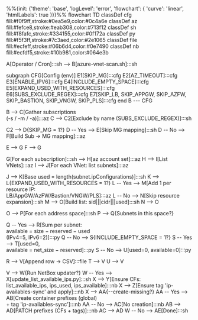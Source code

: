 %%{init: {'theme': 'base', 'logLevel': 'error', 'flowchart': { 'curve': 'linear', 'htmlLabels': true }}}%%
flowchart TD
  classDef cfg fill:#f0f9ff,stroke:#0ea5e9,color:#0c4a6e
  classDef az fill:#fefce8,stroke:#eab308,color:#713f12
  classDef sh fill:#f8fafc,stroke:#334155,color:#0f172a
  classDef py fill:#f5f3ff,stroke:#7c3aed,color:#2e1065
  classDef file fill:#ecfeff,stroke:#06b6d4,color:#0e7490
  classDef nb fill:#ecfdf5,stroke:#10b981,color:#064e3b

  A[Operator / Cron]:::sh --> B[azure-vnet-scan.sh]:::sh

  subgraph CFG[Config (env)]
    E1[SKIP_MG]:::cfg
    E2[AZ_TIMEOUT]:::cfg
    E3[ENABLE_IPV6]:::cfg
    E4[INCLUDE_EMPTY_SPACE]:::cfg
    E5[EXPAND_USED_WITH_RESOURCES]:::cfg
    E6[SUBS_EXCLUDE_REGEX]:::cfg
    E7[SKIP_LB, SKIP_APPGW, SKIP_AZFW, SKIP_BASTION, SKIP_VNGW, SKIP_PLS]:::cfg
  end
  B --- CFG

  B --> C[Gather subscriptions<br/>(-s / -m / -a)]:::az
  C --> C2[Exclude by name (SUBS_EXCLUDE_REGEX)]:::sh

  C2 --> D{SKIP_MG = 1?}
  D -- Yes --> E[Skip MG mapping]:::sh
  D -- No --> F[Build Sub → MG mapping]:::az

  E --> G
  F --> G

  G[For each subscription]:::sh --> H[az account set]:::az
  H --> I[List VNets]:::az
  I --> J[For each VNet: list subnets]:::az

  J --> K[Base used = length(subnet.ipConfigurations)]:::sh
  K --> L{EXPAND_USED_WITH_RESOURCES = 1?}
  L -- Yes --> M[Add 1 per resource IP:<br/>LB/AppGW/AzFW/Bastion/VNGW/PLS]:::az
  L -- No --> N[Skip resource expansion]:::sh
  M --> O[Build list: sid|||cidr|||used]:::sh
  N --> O

  O --> P[For each address space]:::sh
  P --> Q{Subnets in this space?}

  Q -- Yes --> R[Sum per subnet:<br/>available = size − reserved − used<br/>(IPv4=5, IPv6=2)]:::py
  Q -- No --> S{INCLUDE_EMPTY_SPACE = 1?}
  S -- Yes --> T[used=0,<br/>available = net_size − reserved]:::py
  S -- No --> U[used=0, available=0]:::py

  R --> V[Append row → CSV]:::file
  T --> V
  U --> V

  V --> W{Run NetBox updater?}
  W -- Yes --> X[update_list_available_ips.py]:::sh
  X --> Y[Ensure CFs:<br/>list_available_ips, ips_used, ips_available]:::nb
  X --> Z[Ensure tag 'ip-availables-sync' and apply]:::nb
  X --> AA{--create-missing?}
  AA -- Yes --> AB[Create container prefixes (global)<br/>+ tag 'ip-availables-sync']:::nb
  AA -- No --> AC[No creation]:::nb
  AB --> AD[PATCH prefixes (CFs + tags)]:::nb
  AC --> AD
  W -- No --> AE[Done]:::sh
